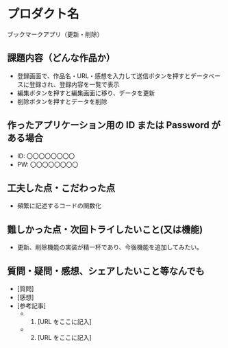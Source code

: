 # プロダクト名

ブックマークアプリ（更新・削除）

## 課題内容（どんな作品か）

- 登録画面で、作品名・URL・感想を入力して送信ボタンを押すとデータベースに登録され、登録内容を一覧で表示
- 編集ボタンを押すと編集画面に移り、データを更新
- 削除ボタンを押すとデータを削除

## 作ったアプリケーション用の ID または Password がある場合

- ID: 〇〇〇〇〇〇〇〇
- PW: 〇〇〇〇〇〇〇〇

## 工夫した点・こだわった点

- 頻繁に記述するコードの関数化

## 難しかった点・次回トライしたいこと(又は機能)

- 更新、削除機能の実装が精一杯であり、今後機能を追加してみたい。

## 質問・疑問・感想、シェアしたいこと等なんでも

- [質問]
- [感想]
- [参考記事]
  - 1. [URL をここに記入]
  - 2. [URL をここに記入]
